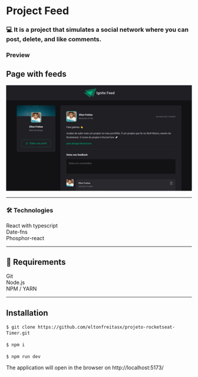 # Project Feed

### 💻 It is a project that simulates a social network where you can post, delete, and like comments.

### Preview

## Page with feeds

<img src="./src/assets/readme/feed.jpg" />
<hr/>

### 🛠️ Technologies 
React with typescript <br/>
Date-fns <br/>
Phosphor-react <br/>
<hr/>

## 🧲 Requirements 
Git<br/>
Node.js <br/>
NPM / YARN
<hr/>

## Installation

```
$ git clone https://github.com/eltonfreitasx/projeto-rocketseat-Timer.git

$ npm i 

$ npm run dev 
```

The application will open in the browser on  http://localhost:5173/

